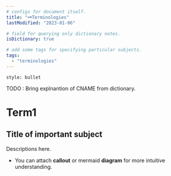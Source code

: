 ```yaml
---
# configs for document itself.
title: "🗝️Terminologies"
lastModified: "2023-01-06"

# field for querying only dictionary notes.
isDictionary: true

# add some tags for specifying particular subjects.
tags:
  - "terminologies"
---
```

```toc
style: bullet
```
TODO : Bring explnantion of CNAME from dictionary.
# Term1
## Title of important subject
Descriptions here.
- You can attach **callout** or mermaid **diagram** for more intuitive understanding.